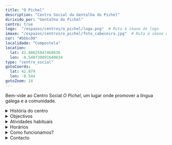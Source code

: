 ```yaml
---
title: "O Pichel"
description: "Centro Social da Gentalha do Pichel"
dirixido_por: "Gentalha do Pichel"
centro: true
logo:  "/espazos/centros/o_pichel/logo.png"  # Ruta á imaxe do logo
imaxe: "/espazos/centros/o_pichel/foto_cabeceira.jpg"  # Ruta á imaxe de fondo
cor: "#bbbc00"
localidade: "Compostela"
location:
  lat: 42.88625047468636
  lon: -8.540730891640834
type: "centro_social"
gotoCoords:
  lat: 42.879
  lon: -8.544
gotoZoom: 14
---
```



Bem-vide ao Centro Social *O Pichel*, um lugar onde promover a língua galega e a comunidade.

<details>
  <summary>História do centro</summary>
  <p>
  A Gentalha do Pichel constituiu-se em 2004 no Museu do Povo Galego.

  O ano seguinte, logo dumha profunda reforma do local em Santa Clara 21, abriu o Centro Social o Pichel, gerido pola associaçom. Achávamos importante contribuirmos à estratégia de criaçom de centros sociais na Galiza, entendidos como espaços onde podermos desenvolver iniciativas para normalizar a nossa língua, fazendo-o dum ponto de vista reintegracionista.

  A língua, a cultura, a história e o meio natural eram as quatro coordenadas polas que começamos a movernos na nossa viagem. Neste tempo, infinidade de inciativas e atividades fôrom tomando forma. Exposiçons, palestras, presentaçons, projeçons, concertos, jantares, livros, documentários, camisolas com os nossos desenhos…

  Orgulhamo-nos de termos pulado por recuperar a figura do Apalpador, de termos sido o germe da primeira Semente do século XXI, de nom faltarmos à cita com a nossa festa do dezassete e de tantas atividades e iniciativas…

  Mas o melhor ainda está por chegar.</p>
</details>

<details>
  <summary>Objectivos</summary>
  <ul>
    <li>Promover a educación popular.</li>
    <li>Fomentar o activismo político e cultural.</li>
    <li>Organizar eventos para fortalecer a comunidade.</li>
  </ul>
</details>

<details>
  <summary>Atividades habituais</summary>
  <p>No Centro Social A Fenda organizamos unha ampla variedade de actividades:</p>
  <ul>
    <li>Talleres de formación (economía, historia, feminismo).</li>
    <li>Charlas e debates sobre temas de actualidade.</li>
    <li>Proxeccións de documentais e películas sociais.</li>
    <li>Xuntanzas para colectivos e grupos locais.</li>
  </ul>
</details>

<details>
  <summary>Horários</summary>
  <p>Os horarios habituais do centro son os seguintes:</p>
  <ul>
    <li><strong>Luns a venres:</strong> 16:00 - 21:00.</li>
    <li><strong>Sábados:</strong> 10:00 - 14:00 e 16:00 - 20:00.</li>
    <li><strong>Domingos:</strong> Pechado, excepto para eventos programados.</li>
  </ul>
</details>

<details>
  <summary>Como funcionamos?</summary>
  <p>A Gentalha estrutura-se em comissons. Cada uma destas comissons som grupos de trabalho temáticos e na altura estam a funcionar as de língua, meio natural, história, cultura científica, conselho geral e local. A nossa associaçom gere um local social no que nom só acolhemos as nossa actividades senom que também serve como sede de outras entidades e é empregado por qualquer outra associaçom que o solicite, apenas com a condiçom de que a actividade a se desenvolver tenha como língua veicular o nosso idioma. Algunhas delas son:</p>
  <ul>
    <li>Consello xeral</li>
    <li>Cultura</li>
    <li>Cultura científica</li>
  </ul>
</details>

<details>
  <summary>Contacto</summary>
  <p>Podes contactar connosco a través de:</p>
  <ul>
    <li>Email: contacto@afenda.org</li>
    <li>Teléfono: 698 123 456</li>
    <li>Enderezo: Rúa dos Activistas, 12, 15001 A Coruña</li>
  </ul>
</details>